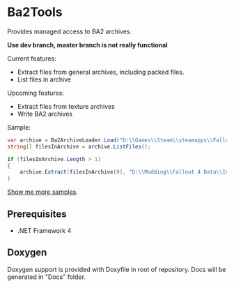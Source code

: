 # Ba2Tools

Provides managed access to BA2 archives.

**Use dev branch, master branch is not really functional**

Current features:
* Extract files from general archives, including packed files.
* List files in archive

Upcoming features:
* Extract files from texture archives
* Write BA2 archives

Sample:
```c#
var archive = Ba2ArchiveLoader.Load("D:\\Games\\Steam\\steamapps\\Fallout 4\\Data\\Fallout 4 - Interface.ba2");
string[] filesInArchive = archive.ListFiles();

if (filesInArchive.Length > 1)
{
	archive.Extract(filesInArchive[0], "D:\\Modding\\Fallout 4 Data\\Interface");
}
```

[Show me more samples](Samples/).

## Prerequisites

* .NET Framework 4

## Doxygen

Doxygen support is provided with Doxyfile in root of repository. Docs will be generated in "Docs" folder.